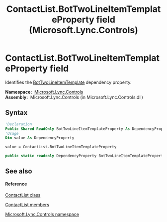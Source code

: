 ﻿---
title: ContactList.BotTwoLineItemTemplateProperty field (Microsoft.Lync.Controls)
TOCTitle: BotTwoLineItemTemplateProperty field
ms:assetid: F:Microsoft.Lync.Controls.ContactList.BotTwoLineItemTemplateProperty_DI_3_UC_OCS14MrefLyncWPF
ms:mtpsurl: https://msdn.microsoft.com/en-us/library/microsoft.lync.controls.contactlist.bottwolineitemtemplateproperty_di_3_uc_ocs14mreflyncwpf(v=office.15)
ms:contentKeyID: 48591768
ms.date: 07/28/2014
mtps_version: v=office.15
f1_keywords:
- Microsoft.Lync.Controls.ContactList.BotTwoLineItemTemplateProperty
dev_langs:
- CSharp
- JScript
- VB
- other
---

# ContactList.BotTwoLineItemTemplateProperty field

Identifies the [BotTwoLineItemTemplate](contactlist-bottwolineitemtemplate-property-microsoft-lync-controls_1.md) dependency property.

**Namespace:**  [Microsoft.Lync.Controls](microsoft-lync-controls-namespace_1.md)  
**Assembly:**  Microsoft.Lync.Controls (in Microsoft.Lync.Controls.dll)

## Syntax

``` vb
'Declaration
Public Shared ReadOnly BotTwoLineItemTemplateProperty As DependencyProperty
'Usage
Dim value As DependencyProperty

value = ContactList.BotTwoLineItemTemplateProperty
```

``` csharp
public static readonly DependencyProperty BotTwoLineItemTemplateProperty
```

## See also

#### Reference

[ContactList class](contactlist-class-microsoft-lync-controls_1.md)

[ContactList members](contactlist-members-microsoft-lync-controls_1.md)

[Microsoft.Lync.Controls namespace](microsoft-lync-controls-namespace_1.md)

